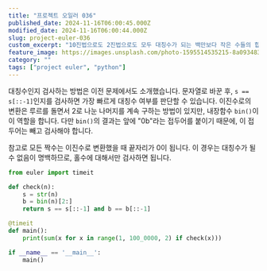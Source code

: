 ```yaml
---
title: "프로젝트 오일러 036"
published_date: 2024-11-16T06:00:45.000Z
modified_date: 2024-11-16T06:00:44.000Z
slug: project-euler-036
custom_excerpt: "10진법으로도 2진법으로도 모두 대칭수가 되는 백만보다 작은 수들의 합"
feature_image: https://images.unsplash.com/photo-1595514535215-8a093483610a?crop=entropy&cs=tinysrgb&fit=max&fm=jpg&ixid=M3wxMTc3M3wwfDF8c2VhcmNofDU5fHxtaXJyb3J8ZW58MHx8fHwxNzMxNjAwMzE4fDA&ixlib=rb-4.0.3&q=80&w=2000
category: ""
tags: ["project euler", "python"]
---
```


대칭수인지 검사하는 방법은 이전 문제에서도 소개했습니다. 문자열로 바꾼 후, `s == s[::-1]`인지를 검사하면 가장 빠르게 대칭수 여부를 판단할 수 있습니다. 이진수로의 변환은 루르를 돌면서 2로 나눈 나머지를 계속 구하는 방법이 있지만, 내장함수 `bin()`이 이 역할을 합니다. 다만 `bin()`의 결과는 앞에 "0b"라는 접두어를 붙이기 때문에, 이 접두어는 빼고 검사해야 합니다. 

참고로 모든 짝수는 이진수로 변환했을 때 끝자리가 0이 됩니다. 이 경우는 대칭수가 될 수 없음이 명백하므로, 홀수에 대해서만 검사하면 됩니다. 

```python
from euler import timeit

def check(n):
    s = str(n)
    b = bin(n)[2:]
    return s == s[::-1] and b == b[::-1]

@timeit
def main():
    print(sum(x for x in range(1, 100_0000, 2) if check(x)))

if __name__ == '__main__':
    main()
```